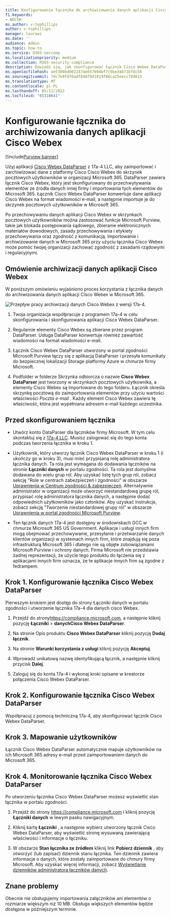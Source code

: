 ```yaml
---
title: Konfigurowanie łącznika do archiwizowania danych aplikacji Cisco Webex w Microsoft 365
f1.keywords:
- NOCSH
ms.author: v-tophillips
author: v-tophillips
manager: laurawi
ms.date: ''
audience: Admin
ms.topic: how-to
ms.service: O365-seccomp
ms.localizationpriority: medium
ms.collection: M365-security-compliance
description: Dowiedz się, jak skonfigurować łącznik Cisco Webex DataParser 17a-4 i użyć go do importowania i archiwizowania danych cisco Webex w Microsoft 365.
ms.openlocfilehash: ae5309bd0022474e657694bf7c9be34b71bf8c56
ms.sourcegitcommit: 7dc7e9fd76adf848f941919f86ca25eecc704015
ms.translationtype: MT
ms.contentlocale: pl-PL
ms.lasthandoff: 05/11/2022
ms.locfileid: "65318641"
---
```

# <a name="set-up-a-connector-to-archive-cisco-webex-data"></a>Konfigurowanie łącznika do archiwizowania danych aplikacji Cisco Webex

[!include[Purview banner](../includes/purview-rebrand-banner.md)]

Użyj aplikacji [Cisco Webex DataParser](https://www.17a-4.com/webex-dataparser/) z 17a-4 LLC, aby zaimportować i zarchiwizować dane z platformy Cisco Cisco Webex do skrzynek pocztowych użytkowników w organizacji Microsoft 365. DataParser zawiera łącznik Cisco Webex, który jest skonfigurowany do przechwytywania elementów ze źródła danych innej firmy i importowania tych elementów do Microsoft 365. Łącznik Cisco Webex DataParser konwertuje dane aplikacji Cisco Webex na format wiadomości e-mail, a następnie importuje je do skrzynek pocztowych użytkowników w Microsoft 365.

Po przechowywaniu danych aplikacji Cisco Webex w skrzynkach pocztowych użytkowników można zastosować funkcje Microsoft Purview, takie jak blokada postępowania sądowego, zbieranie elektronicznych materiałów dowodowych, zasady przechowywania i etykiety przechowywania oraz zgodność z komunikacją. Importowanie i archiwizowanie danych w Microsoft 365 przy użyciu łącznika Cisco Webex może pomóc twojej organizacji zachować zgodność z zasadami rządowymi i regulacyjnymi.

## <a name="overview-of-archiving-cisco-webex-data"></a>Omówienie archiwizacji danych aplikacji Cisco Webex

W poniższym omówieniu wyjaśniono proces korzystania z łącznika danych do archiwizowania danych aplikacji Cisco Webex w Microsoft 365.

![Przepływ pracy archiwizacji danych Cisco Webex z wersji 17a-4.](../media/WebexTeamsDataParserConnectorWorkflow.png)

1. Twoja organizacja współpracuje z programem 17a-4 w celu skonfigurowania i skonfigurowania aplikacji Cisco Webex DataParser.

2. Regularnie elementy Cisco Webex są zbierane przez program DataParser. Usługa DataParser konwertuje również zawartość wiadomości na format wiadomości e-mail.

3. Łącznik Cisco Webex DataParser utworzony w portal zgodności Microsoft Purview łączy się z aplikacją DataParser i przesyła komunikaty do bezpiecznej lokalizacji Storage platformy Azure w chmurze firmy Microsoft.

4. Podfolder w folderze Skrzynka odbiorcza o nazwie **Cisco Webex DataParser** jest tworzony w skrzynkach pocztowych użytkownika, a elementy Cisco Webex są importowane do tego folderu. Łącznik określa skrzynkę pocztową do zaimportowania elementów przy użyciu wartości właściwości *Poczta e-mail* . Każdy element Cisco Webex zawiera tę właściwość, która jest wypełniana adresem e-mail każdego uczestnika.

## <a name="before-you-set-up-a-connector"></a>Przed skonfigurowaniem łącznika

- Utwórz konto DataParser dla łączników firmy Microsoft. W tym celu skontaktuj się z [17a-4 LLC](https://www.17a-4.com/contact/). Musisz zalogować się do tego konta podczas tworzenia łącznika w kroku 1.

- Użytkownik, który utworzy łącznik Cisco Webex DataParser w kroku 1 (i ukończy go w kroku 3), musi mieć przypisaną rolę administratora łącznika danych. Ta rola jest wymagana do dodawania łączników na stronie **Łączniki danych** w portalu zgodności. Ta rola jest domyślnie dodawana do wielu grup ról. Aby uzyskać listę tych grup ról, zobacz sekcję "Role w centrach zabezpieczeń i zgodności" w obszarze [Uprawnienia w Centrum zgodności & zabezpieczeń](../security/office-365-security/permissions-in-the-security-and-compliance-center.md#roles-in-the-security--compliance-center). Alternatywnie administrator w organizacji może utworzyć niestandardową grupę ról, przypisać rolę administratora łącznika danych, a następnie dodać odpowiednich użytkowników jako członków. Aby uzyskać instrukcje, zobacz sekcję "Tworzenie niestandardowej grupy ról" w obszarze [Uprawnienia w portal zgodności Microsoft Purview](microsoft-365-compliance-center-permissions.md#create-a-custom-role-group).

- Ten łącznik danych 17a-4 jest dostępny w środowiskach GCC w chmurze Microsoft 365 US Government. Aplikacje i usługi innych firm mogą obejmować przechowywanie, przesyłanie i przetwarzanie danych klientów organizacji w systemach innych firm, które znajdują się poza infrastrukturą Microsoft 365 i dlatego nie są objęte zobowiązaniami Microsoft Purview i ochrony danych. Firma Microsoft nie przedstawia żadnej reprezentacji, że użycie tego produktu do łączenia się z aplikacjami innych firm oznacza, że te aplikacje innych firm są zgodne z fedrampem.

## <a name="step-1-set-up-a-cisco-webex-dataparser-connector"></a>Krok 1. Konfigurowanie łącznika Cisco Webex DataParser

Pierwszym krokiem jest dostęp do strony Łączniki danych w portalu zgodności i utworzenie łącznika 17a-4 dla danych cisco Webex.

1. Przejdź do strony<https://compliance.microsoft.com>, a następnie kliknij pozycję **Łączniki** >  **danychCisco Webex DataParser**.

2. Na stronie Opis produktu **Cisco Webex DataParser** kliknij pozycję **Dodaj łącznik**.

3. Na stronie **Warunki korzystania z usługi** kliknij pozycję **Akceptuj**.

4. Wprowadź unikatową nazwę identyfikującą łącznik, a następnie kliknij przycisk **Dalej**.

5. Zaloguj się do konta 17a-4 i wykonaj kroki opisane w kreatorze połączenia Cisco Webex DataParser.

## <a name="step-2-configure-the-cisco-webex-dataparser-connector"></a>Krok 2. Konfigurowanie łącznika Cisco Webex DataParser

Współpracuj z pomocą techniczną 17a-4, aby skonfigurować łącznik Cisco Webex DataParser.

## <a name="step-3-map-users"></a>Krok 3. Mapowanie użytkowników

Łącznik Cisco Webex DataParser automatycznie mapuje użytkowników na ich Microsoft 365 adresy e-mail przed zaimportowaniem danych do Microsoft 365.

## <a name="step-4-monitor-the-cisco-webex-dataparser-connector"></a>Krok 4. Monitorowanie łącznika Cisco Webex DataParser

Po utworzeniu łącznika Cisco Webex DataParser możesz wyświetlić stan łącznika w portalu zgodności.

1. Przejdź do strony <https://compliance.microsoft.com> i kliknij pozycję **Łączniki danych** w lewym pasku nawigacyjnym.

2. Kliknij kartę **Łączniki** , a następnie wybierz utworzony łącznik Cisco Webex DataParser, aby wyświetlić stronę wysuwaną zawierającą właściwości i informacje o łączniku.

3. W obszarze **Stan łącznika ze źródłem** kliknij link **Pobierz dziennik** , aby otworzyć (lub zapisać) dziennik stanu łącznika. Ten dziennik zawiera informacje o danych, które zostały zaimportowane do chmury firmy Microsoft. Aby uzyskać więcej informacji, zobacz [Wyświetlanie dzienników administratora łączników danych](data-connector-admin-logs.md).

## <a name="known-issues"></a>Znane problemy

Obecnie nie obsługujemy importowania załączników ani elementów o rozmiarze większym niż 10 MB. Obsługa większych elementów będzie dostępna w późniejszym terminie.
